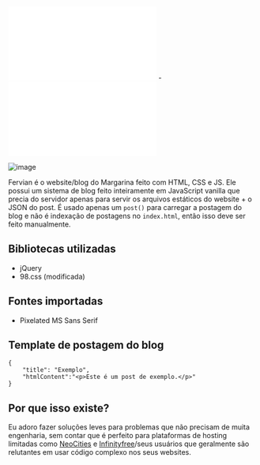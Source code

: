 ![English](README-WEBSITE.md) - ![Português](README-WEBSITE-pt_BR.md)

![image](https://github.com/user-attachments/assets/71d020cf-f822-4f82-ba68-44ed53f6f1e6)

Fervian é o website/blog do Margarina feito com HTML, CSS e JS. Ele possui um sistema de blog feito inteiramente em JavaScript vanilla que precia do servidor apenas para servir os arquivos estáticos do website + o JSON do post. É usado apenas um ``post()`` para carregar a postagem do blog e não é indexação de postagens no ``index.html``, então isso deve ser feito manualmente.

## Bibliotecas utilizadas
 - jQuery
 - 98.css (modificada)

## Fontes importadas
 - Pixelated MS Sans Serif

## Template de postagem do blog
```
{  
    "title": "Exemplo",
    "htmlContent":"<p>Este é um post de exemplo.</p>"
}
```

## Por que isso existe?
Eu adoro fazer soluções leves para problemas que não precisam de muita engenharia, sem contar que é perfeito para plataformas de hosting limitadas como [NeoCities](https://neocities.org) e [Infinityfree](https://infinityfree.com)/seus usuários que geralmente são relutantes em usar código complexo nos seus websites.

